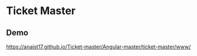 # Ticket Master

## Demo

https://anaist17.github.io/Ticket-master/Angular-master/ticket-master/www/